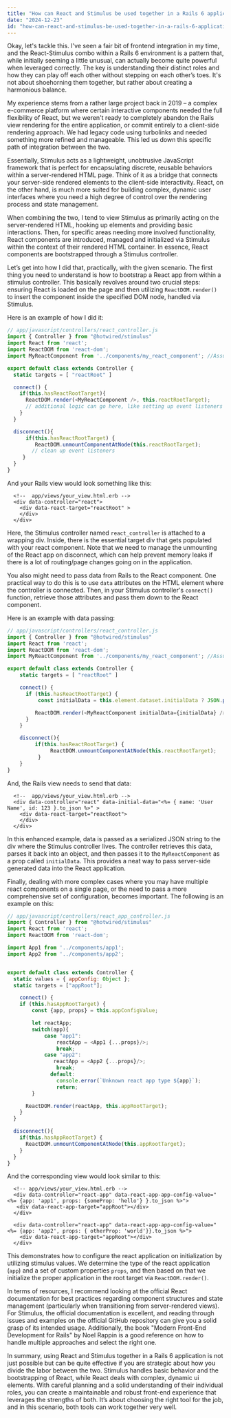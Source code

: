 ```yaml
---
title: "How can React and Stimulus be used together in a Rails 6 application?"
date: "2024-12-23"
id: "how-can-react-and-stimulus-be-used-together-in-a-rails-6-application"
---
```


Okay, let's tackle this. I've seen a fair bit of frontend integration in my time, and the React-Stimulus combo within a Rails 6 environment is a pattern that, while initially seeming a little unusual, can actually become quite powerful when leveraged correctly. The key is understanding their distinct roles and how they can play off each other without stepping on each other’s toes. It's not about shoehorning them together, but rather about creating a harmonious balance.

My experience stems from a rather large project back in 2019 – a complex e-commerce platform where certain interactive components needed the full flexibility of React, but we weren't ready to completely abandon the Rails view rendering for the entire application, or commit entirely to a client-side rendering approach. We had legacy code using turbolinks and needed something more refined and manageable. This led us down this specific path of integration between the two.

Essentially, Stimulus acts as a lightweight, unobtrusive JavaScript framework that is perfect for encapsulating discrete, reusable behaviors within a server-rendered HTML page. Think of it as a bridge that connects your server-side rendered elements to the client-side interactivity. React, on the other hand, is much more suited for building complex, dynamic user interfaces where you need a high degree of control over the rendering process and state management.

When combining the two, I tend to view Stimulus as primarily acting on the server-rendered HTML, hooking up elements and providing basic interactions. Then, for specific areas needing more involved functionality, React components are introduced, managed and initialized via Stimulus within the context of their rendered HTML container. In essence, React components are bootstrapped through a Stimulus controller.

Let’s get into how I did that, practically, with the given scenario. The first thing you need to understand is how to bootstrap a React app from within a stimulus controller. This basically revolves around two crucial steps: ensuring React is loaded on the page and then utilizing `ReactDOM.render()` to insert the component inside the specified DOM node, handled via Stimulus.

Here is an example of how I did it:

```javascript
// app/javascript/controllers/react_controller.js
import { Controller } from "@hotwired/stimulus"
import React from 'react';
import ReactDOM from 'react-dom';
import MyReactComponent from '../components/my_react_component'; //Assume this exists

export default class extends Controller {
  static targets = [ "reactRoot" ]

  connect() {
    if(this.hasReactRootTarget){
      ReactDOM.render(<MyReactComponent />, this.reactRootTarget);
      // additional logic can go here, like setting up event listeners
    }
  }

  disconnect(){
      if(this.hasReactRootTarget) {
         ReactDOM.unmountComponentAtNode(this.reactRootTarget);
        // clean up event listeners
     }
  }
}
```

And your Rails view would look something like this:

```erb
  <!--  app/views/your_view.html.erb -->
  <div data-controller="react">
    <div data-react-target="reactRoot" >
    </div>
  </div>
```

Here, the Stimulus controller named `react_controller` is attached to a wrapping div. Inside, there is the essential target div that gets populated with your react component. Note that we need to manage the unmounting of the React app on disconnect, which can help prevent memory leaks if there is a lot of routing/page changes going on in the application.

You also might need to pass data from Rails to the React component. One practical way to do this is to use `data` attributes on the HTML element where the controller is connected. Then, in your Stimulus controller's `connect()` function, retrieve those attributes and pass them down to the React component.

Here is an example with data passing:

```javascript
// app/javascript/controllers/react_controller.js
import { Controller } from "@hotwired/stimulus"
import React from 'react';
import ReactDOM from 'react-dom';
import MyReactComponent from '../components/my_react_component'; //Assume this exists

export default class extends Controller {
    static targets = [ "reactRoot" ]

    connect() {
      if (this.hasReactRootTarget) {
          const initialData = this.element.dataset.initialData ? JSON.parse(this.element.dataset.initialData) : {};

         ReactDOM.render(<MyReactComponent initialData={initialData} />, this.reactRootTarget);
      }
    }

    disconnect(){
         if(this.hasReactRootTarget) {
              ReactDOM.unmountComponentAtNode(this.reactRootTarget);
          }
    }
}
```

And, the Rails view needs to send that data:

```erb
  <!--  app/views/your_view.html.erb -->
  <div data-controller="react" data-initial-data="<%= { name: 'User Name', id: 123 }.to_json %>" >
    <div data-react-target="reactRoot">
    </div>
  </div>
```

In this enhanced example, data is passed as a serialized JSON string to the div where the Stimulus controller lives. The controller retrieves this data, parses it back into an object, and then passes it to the `MyReactComponent` as a prop called `initialData`. This provides a neat way to pass server-side generated data into the React application.

Finally, dealing with more complex cases where you may have multiple react components on a single page, or the need to pass a more comprehensive set of configuration, becomes important. The following is an example on this:

```javascript
// app/javascript/controllers/react_app_controller.js
import { Controller } from "@hotwired/stimulus"
import React from 'react';
import ReactDOM from 'react-dom';

import App1 from '../components/app1';
import App2 from '../components/app2';


export default class extends Controller {
  static values = { appConfig: Object };
  static targets = ["appRoot"];

    connect() {
    if (this.hasAppRootTarget) {
        const {app, props} = this.appConfigValue;

        let reactApp;
        switch(app){
            case "app1":
                reactApp = <App1 {...props}/>;
                break;
            case "app2":
               reactApp = <App2 {...props}/>;
                break;
              default:
                console.error(`Unknown react app type ${app}`);
                return;
        }

      ReactDOM.render(reactApp, this.appRootTarget);
    }
  }

  disconnect(){
    if(this.hasAppRootTarget) {
      ReactDOM.unmountComponentAtNode(this.appRootTarget);
    }
  }
}

```

And the corresponding view would look similar to this:

```erb
  <!-- app/views/your_view.html.erb -->
  <div data-controller="react-app" data-react-app-app-config-value="<%= {app: 'app1', props: {someProp: 'hello'} }.to_json %>">
   <div data-react-app-target="appRoot"></div>
  </div>

  <div data-controller="react-app" data-react-app-app-config-value="<%= {app: 'app2', props: { otherProp: 'world'}}.to_json %>">
    <div data-react-app-target="appRoot"></div>
  </div>
```

This demonstrates how to configure the react application on initialization by utilizing stimulus values. We determine the type of the react application (`app`) and a set of custom properties `props`, and then based on that we initialize the proper application in the root target via `ReactDOM.render()`.

In terms of resources, I recommend looking at the official React documentation for best practices regarding component structures and state management (particularly when transitioning from server-rendered views). For Stimulus, the official documentation is excellent, and reading through issues and examples on the official GitHub repository can give you a solid grasp of its intended usage. Additionally, the book "Modern Front-End Development for Rails" by Noel Rappin is a good reference on how to handle multiple approaches and select the right one.

In summary, using React and Stimulus together in a Rails 6 application is not just possible but can be quite effective if you are strategic about how you divide the labor between the two. Stimulus handles basic behavior and the bootstrapping of React, while React deals with complex, dynamic ui elements. With careful planning and a solid understanding of their individual roles, you can create a maintainable and robust front-end experience that leverages the strengths of both. It’s about choosing the right tool for the job, and in this scenario, both tools can work together very well.
